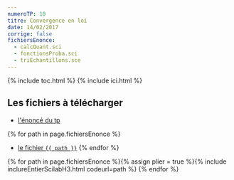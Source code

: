 ```yaml
---
numeroTP: 10
titre: Convergence en loi
date: 14/02/2017
corrige: false
fichiersEnonce: 
  - calcQuant.sci
  - fonctionsProba.sci
  - triEchantillons.sce
---
```


{% include toc.html %}
{% include ici.html %}

## Les fichiers à télécharger

- [l'énoncé du tp](tp10.pdf)

{% for path in page.fichiersEnonce %}
- <a href="{{ path }}" download="{{ path }}">le fichier `{{ path }}`</a>
{% endfor %}

{% for path in page.fichiersEnonce %}{% 
  assign plier = true %}{% 
  include inclureEntierScilabH3.html codeurl=path %}
{% endfor %}

